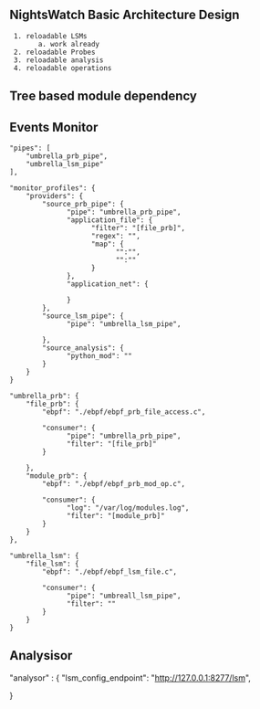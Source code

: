 ## NightsWatch Basic Architecture Design   
     1. reloadable LSMs    
           a. work already    
     2. reloadable Probes    
     3. reloadable analysis   
     4. reloadable operations   


## Tree based module dependency   



## Events Monitor   

    "pipes": [
        "umbrella_prb_pipe",
        "umbrella_lsm_pipe"
    ],

    "monitor_profiles": {
        "providers": {
            "source_prb_pipe": {
                  "pipe": "umbrella_prb_pipe",
                  "application_file": {
                        "filter": "[file_prb]",
                        "regex": "",
                        "map": {
                              "":"",
                              "":""
                        }
                  },
                  "application_net": {

                  }
            },
            "source_lsm_pipe": {
                  "pipe": "umbrella_lsm_pipe",

            },
            "source_analysis": {
                  "python_mod": ""
            }
        }
    }

    "umbrella_prb": {
        "file_prb": {
            "ebpf": "./ebpf/ebpf_prb_file_access.c",
            
            "consumer": {
                  "pipe": "umbrella_prb_pipe",
                  "filter": "[file_prb]"
            }

        },
        "module_prb": {
            "ebpf": "./ebpf/ebpf_prb_mod_op.c",

            "consumer": {
                  "log": "/var/log/modules.log",
                  "filter": "[module_prb]"
            }
        }
    },

    "umbrella_lsm": {
        "file_lsm": {
            "ebpf": "./ebpf/ebpf_lsm_file.c",

            "consumer": {
                  "pipe": "umbreall_lsm_pipe",
                  "filter": ""
            }
        }
    }

## Analysisor     
   "analysor" : {
      "lsm_config_endpoint": "http://127.0.0.1:8277/lsm",
      
   }
